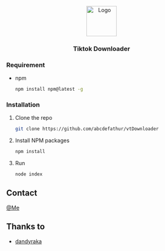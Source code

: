 <!-- PROJECT LOGO -->
<br />
<div align="center">
  <a href="https://github.com/abcdefathur/TiktokDownloader">
    <img src="https://cdnjs.cloudflare.com/ajax/libs/ionicons/5.1.2/collection/components/icon/svg/logo-tiktok.svg" alt="Logo" width="80" height="80">
  </a>

  <h3 align="center">Tiktok Downloader</h3>

</div>

### Requirement

* npm
  ```sh
  npm install npm@latest -g
  ```

### Installation

1. Clone the repo
   ```sh
   git clone https://github.com/abcdefathur/vtDownloader
   ```
2. Install NPM packages
   ```sh
   npm install
   ```
3. Run 
   ```js
   node index
   ```

<!-- CONTACT -->
## Contact

[@Me](https://instagram.com/abcde.fathur)


## Thanks to
* [dandyraka](https://github.com/dandyraka)
